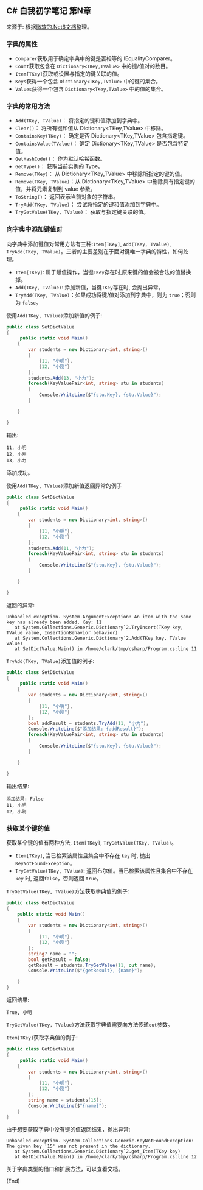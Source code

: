 ## C# 自我初学笔记 第N章  

来源于: 根据[微软的.Net6文档](https://learn.microsoft.com/zh-cn/dotnet/api/system.collections.generic.dictionary-2?view=net-6.0)整理。

### 字典的属性

- `Comparer`获取用于确定字典中的键是否相等的 IEqualityComparer<T>。
- `Count`获取包含在 `Dictionary<TKey,TValue>` 中的键/值对的数目。
- `Item[TKey]`获取或设置与指定的键关联的值。
- `Keys`获得一个包含 `Dictionary<TKey,TValue>` 中的键的集合。
- `Values`获得一个包含 `Dictionary<TKey,TValue>` 中的值的集合。


### 字典的常用方法

- `Add(TKey, TValue)`：	将指定的键和值添加到字典中。
- `Clear()`：	将所有键和值从 Dictionary<TKey,TValue> 中移除。
- `ContainsKey(TKey)`：	确定是否 Dictionary<TKey,TValue> 包含指定键。
- `ContainsValue(TValue)`：	确定 Dictionary<TKey,TValue> 是否包含特定值。
- `GetHashCode()`：	作为默认哈希函数。
- `GetType()`：	获取当前实例的 Type。
- `Remove(TKey)`：	从 Dictionary<TKey,TValue> 中移除所指定的键的值。
- `Remove(TKey, TValue)`：从 Dictionary<TKey,TValue> 中删除具有指定键的值，并将元素复制到 value 参数。
- `ToString()`：	返回表示当前对象的字符串。
- `TryAdd(TKey, TValue)`：	尝试将指定的键和值添加到字典中。
- `TryGetValue(TKey, TValue)`：	获取与指定键关联的值。


### 向字典中添加键值对

向字典中添加键值对常用方法有三种:`Item[TKey]`, `Add(TKey, TValue)`, `TryAdd(TKey, TValue)`。三者的主要差别在于面对键唯一字典的特性，如何处理。  

- `Item[TKey]`: 属于赋值操作，当键`TKey`存在时,原来键的值会被合法的值替换掉。  
- `Add(TKey, TValue)`: 添加新值，当键`TKey`存在时, 会抛出异常。  
- `TryAdd(TKey, TValue)`：如果成功将键/值对添加到字典中，则为 `true`；否则为 `false`。


使用`Add(TKey, TValue)`添加新值的例子:
```c#
public class SetDictValue
{
     public static void Main()
    {
        var students = new Dictionary<int, string>()
        {
            {11, "小明"},
            {12, "小刚"}
        };
        students.Add(13, "小力");
        foreach(KeyValuePair<int, string> stu in students)
        {
            Console.WriteLine($"{stu.Key}, {stu.Value}");
        }

    }

}

```
输出:
```
11, 小明
12, 小刚
13, 小力
```
添加成功。

使用`Add(TKey, TValue)`添加新值返回异常的例子
```c#
public class SetDictValue
{
     public static void Main()
    {
        var students = new Dictionary<int, string>()
        {
            {11, "小明"},
            {12, "小刚"}
        };
        students.Add(11, "小力");
        foreach(KeyValuePair<int, string> stu in students)
        {
            Console.WriteLine($"{stu.Key}, {stu.Value}");
        }

    }

}
```
返回的异常:
```
Unhandled exception. System.ArgumentException: An item with the same key has already been added. Key: 11
   at System.Collections.Generic.Dictionary`2.TryInsert(TKey key, TValue value, InsertionBehavior behavior)
   at System.Collections.Generic.Dictionary`2.Add(TKey key, TValue value)
   at SetDictValue.Main() in /home/clark/tmp/csharp/Program.cs:line 11
```

`TryAdd(TKey, TValue)`添加值的例子:
```c#
public class SetDictValue
{
     public static void Main()
    {
        var students = new Dictionary<int, string>()
        {
            {11, "小明"},
            {12, "小刚"}
        };
        bool addResult = students.TryAdd(11, "小力");
        Console.WriteLine($"添加结果: {addResult}");
        foreach(KeyValuePair<int, string> stu in students)
        {
            Console.WriteLine($"{stu.Key}, {stu.Value}");
        }

    }

}
```
输出结果:
```
添加结果: False
11, 小明
12, 小刚
```


### 获取某个键的值

获取某个键的值有两种方法, `Item[TKey]`, `TryGetValue(TKey, TValue)`。

- `Item[TKey]`, 当已检索该属性且集合中不存在 `key` 时, 抛出 `KeyNotFoundException`。
- `TryGetValue(TKey, TValue)`: 返回布尔值。当已检索该属性且集合中不存在 `key` 时, 返回`false`，否则返回 `true`。

`TryGetValue(TKey, TValue)`方法获取字典值的例子:
```c#
public class GetDictValue
{
    public static void Main()
    {
        var students = new Dictionary<int, string>()
        {
            {11, "小明"},
            {12, "小刚"}
        };
        string? name = "";
        bool getResult = false;
        getResult = students.TryGetValue(11, out name);
        Console.WriteLine($"{getResult}, {name}");

    }
}
```
返回结果:
```
True, 小明
```

`TryGetValue(TKey, TValue)`方法获取字典值需要向方法传递`out`参数。

`Item[TKey]`获取字典值的例子:
```c#
public class GetDictValue
{
     public static void Main()
    {
        var students = new Dictionary<int, string>()
        {
            {11, "小明"},
            {12, "小刚"}
        };
        string name = students[15];
        Console.WriteLine($"{name}");
    }
}
```
由于想要获取字典中没有键的值返回结果，抛出异常:
```
Unhandled exception. System.Collections.Generic.KeyNotFoundException: The given key '15' was not present in the dictionary.
   at System.Collections.Generic.Dictionary`2.get_Item(TKey key)
   at GetDictValue.Main() in /home/clark/tmp/csharp/Program.cs:line 12
```


关于字典类型的借口和扩展方法，可以查看文档。


(End)
